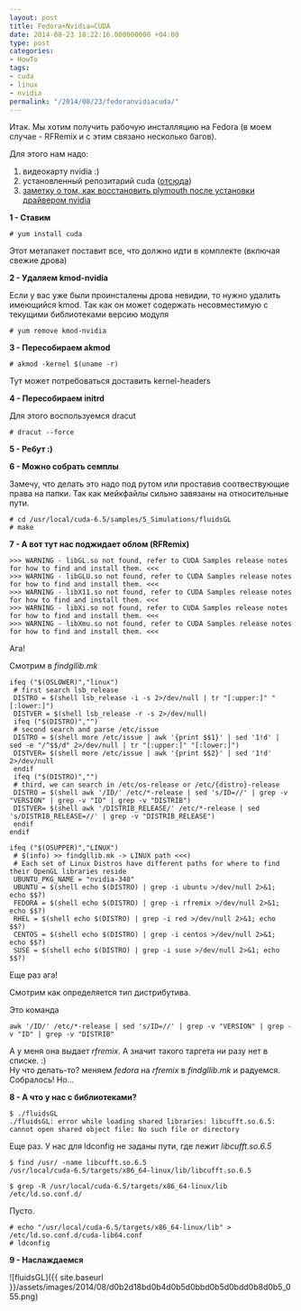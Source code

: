 ```yaml
---
layout: post
title: Fedora+Nvidia=CUDA
date: 2014-08-23 18:22:16.000000000 +04:00
type: post
categories:
- HowTo
tags:
- cuda
- linux
- nvidia
permalink: "/2014/08/23/fedoranvidiacuda/"
---
```

Итак. Мы хотим получить рабочую инсталляцию на Fedora (в моем случае - RFRemix и с этим связано несколько багов).

Для этого нам надо:

1. видеокарту nvidia :)
2. установленный репозитарий cuda ([отсюда](https://developer.nvidia.com/cuda-downloads "CUDA Toolkit downloads"))
3. [заметку о том, как восстановить plymouth после установки драйвером nvidia](http://www.if-not-true-then-false.com/2014/fedora-20-nvidia-guide/ "Fedora 20 nVidia Drivers Install / Uninstall / Restore Plymouth")

**1 - Ставим**

```shell
# yum install cuda
```

Этот метапакет поставит все, что должно идти в комплекте (включая свежие дрова)

**2 - Удаляем kmod-nvidia**

Если у вас уже были проинсталены дрова невидии, то нужно удалить имеющийся kmod. Так как он может содержать несовместимую с текущими библиотеками версию модуля

```shell
# yum remove kmod-nvidia
```

**3 - Пересобираем akmod**

```shell
# akmod -kernel $(uname -r)
```

Тут может потребоваться доставить kernel-headers

**4 - Пересобираем initrd**

Для этого воспользуемся dracut

```shell
# dracut --force
```

**5 - Ребут :)**

**6 - Можно собрать семплы**

Замечу, что делать это надо под рутом или проставив соотвествующие права на папки. Так как мейкфайлы сильно завязаны на относительные пути.

```shell
# cd /usr/local/cuda-6.5/samples/5_Simulations/fluidsGL  
# make
```

**7 - А вот тут нас поджидает облом (RFRemix)**

```shell
>>> WARNING - libGL.so not found, refer to CUDA Samples release notes for how to find and install them. <<<  
>>> WARNING - libGLU.so not found, refer to CUDA Samples release notes for how to find and install them. <<<  
>>> WARNING - libX11.so not found, refer to CUDA Samples release notes for how to find and install them. <<<  
>>> WARNING - libXi.so not found, refer to CUDA Samples release notes for how to find and install them. <<<  
>>> WARNING - libXmu.so not found, refer to CUDA Samples release notes for how to find and install them. <<<
```

Ага!

Смотрим в _findgllib.mk_

```shell
ifeq ("$(OSLOWER)","linux")  
 # first search lsb_release  
 DISTRO = $(shell lsb_release -i -s 2>/dev/null | tr "[:upper:]" "[:lower:]")  
 DISTVER = $(shell lsb_release -r -s 2>/dev/null)  
 ifeq ("$(DISTRO)","")  
 # second search and parse /etc/issue  
 DISTRO = $(shell more /etc/issue | awk '{print $$1}' | sed '1!d' | sed -e "/^$$/d" 2>/dev/null | tr "[:upper:]" "[:lower:]")  
 DISTVER= $(shell more /etc/issue | awk '{print $$2}' | sed '1!d' 2>/dev/null  
 endif  
 ifeq ("$(DISTRO)","")  
 # third, we can search in /etc/os-release or /etc/{distro}-release  
 DISTRO = $(shell awk '/ID/' /etc/*-release | sed 's/ID=//' | grep -v "VERSION" | grep -v "ID" | grep -v "DISTRIB")  
 DISTVER= $(shell awk '/DISTRIB_RELEASE/' /etc/*-release | sed 's/DISTRIB_RELEASE=//' | grep -v "DISTRIB_RELEASE")  
 endif  
endif

ifeq ("$(OSUPPER)","LINUX")  
 # $(info) >> findgllib.mk -> LINUX path <<<)  
 # Each set of Linux Distros have different paths for where to find their OpenGL libraries reside  
 UBUNTU_PKG_NAME = "nvidia-340"  
 UBUNTU = $(shell echo $(DISTRO) | grep -i ubuntu >/dev/null 2>&1; echo $$?)  
 FEDORA = $(shell echo $(DISTRO) | grep -i rfremix >/dev/null 2>&1; echo $$?)  
 RHEL = $(shell echo $(DISTRO) | grep -i red >/dev/null 2>&1; echo $$?)  
 CENTOS = $(shell echo $(DISTRO) | grep -i centos >/dev/null 2>&1; echo $$?)  
 SUSE = $(shell echo $(DISTRO) | grep -i suse >/dev/null 2>&1; echo $$?)
```

Еще раз ага!

Смотрим как определяется тип дистрибутива.

Это команда

```shell
awk '/ID/' /etc/*-release | sed 's/ID=//' | grep -v "VERSION" | grep -v "ID" | grep -v "DISTRIB"
```

А у меня она выдает _rfremix_. А значит такого таргета ни разу нет в списке. :)  
Ну что делать-то? меняем _fedora_ на _rfremix_ в _findgllib.mk_ и радуемся.  
Собралось! Но...

**8 - А что у нас с библиотеками?**

```shell
$ ./fluidsGL  
./fluidsGL: error while loading shared libraries: libcufft.so.6.5: cannot open shared object file: No such file or directory
```

Еще раз. У нас для ldconfig не заданы пути, где лежит _libcufft.so.6.5_

```shell
$ find /usr/ -name libcufft.so.6.5  
/usr/local/cuda-6.5/targets/x86_64-linux/lib/libcufft.so.6.5
```

```shell
$ grep -R /usr/local/cuda-6.5/targets/x86_64-linux/lib /etc/ld.so.conf.d/
```

Пусто.

```shell
# echo "/usr/local/cuda-6.5/targets/x86_64-linux/lib" > /etc/ld.so.conf.d/cuda-lib64.conf  
# ldconfig
```

**9 - Наслаждаемся**

![fluidsGL]({{ site.baseurl }}/assets/images/2014/08/d0b2d18bd0b4d0b5d0bbd0b5d0bdd0b8d0b5_055.png)
